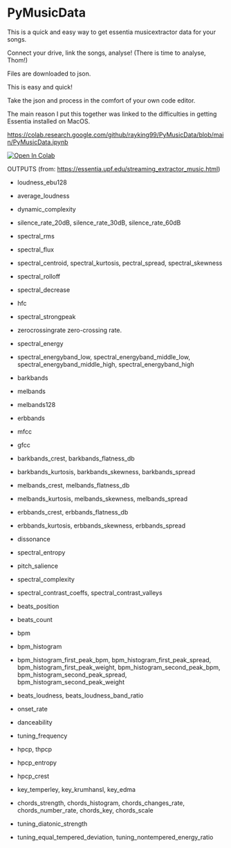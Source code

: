 # PyMusicData
This is a quick and easy way to get essentia musicextractor data for your songs.  

Connect your drive, link the songs, analyse! 
(There is time to analyse, Thom!)

Files are downloaded to json.  

This is easy and quick!  

Take the json and process in the comfort of your own code editor.

The main reason I put this together was linked to the difficulties in getting Essentia installed on MacOS.

https://colab.research.google.com/github/rayking99/PyMusicData/blob/main/PyMusicData.ipynb

[![Open In Colab](https://colab.research.google.com/assets/colab-badge.svg)](https://colab.research.google.com/github/rayking99/PyMusicData/blob/main/PyMusicData.ipynb)

OUTPUTS (from: https://essentia.upf.edu/streaming_extractor_music.html)
- loudness_ebu128

- average_loudness

- dynamic_complexity

- silence_rate_20dB, silence_rate_30dB, silence_rate_60dB

- spectral_rms

- spectral_flux

- spectral_centroid, spectral_kurtosis, pectral_spread, spectral_skewness

- spectral_rolloff

- spectral_decrease

- hfc

- spectral_strongpeak

- zerocrossingrate zero-crossing rate.

- spectral_energy

- spectral_energyband_low, spectral_energyband_middle_low, spectral_energyband_middle_high, spectral_energyband_high

- barkbands

- melbands

- melbands128

- erbbands

- mfcc

- gfcc

- barkbands_crest, barkbands_flatness_db

- barkbands_kurtosis, barkbands_skewness, barkbands_spread

- melbands_crest, melbands_flatness_db

- melbands_kurtosis, melbands_skewness, melbands_spread

- erbbands_crest, erbbands_flatness_db

- erbbands_kurtosis, erbbands_skewness, erbbands_spread

- dissonance

- spectral_entropy

- pitch_salience

- spectral_complexity

- spectral_contrast_coeffs, spectral_contrast_valleys

- beats_position

- beats_count

- bpm

- bpm_histogram

- bpm_histogram_first_peak_bpm, bpm_histogram_first_peak_spread, bpm_histogram_first_peak_weight, bpm_histogram_second_peak_bpm, bpm_histogram_second_peak_spread, bpm_histogram_second_peak_weight

- beats_loudness, beats_loudness_band_ratio

- onset_rate

- danceability

- tuning_frequency

- hpcp, thpcp

- hpcp_entropy

- hpcp_crest

- key_temperley, key_krumhansl, key_edma

- chords_strength, chords_histogram, chords_changes_rate, chords_number_rate, chords_key, chords_scale

- tuning_diatonic_strength

- tuning_equal_tempered_deviation, tuning_nontempered_energy_ratio
